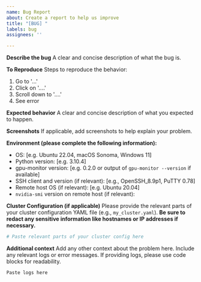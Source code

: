 ```yaml
---
name: Bug Report
about: Create a report to help us improve
title: "[BUG] "
labels: bug
assignees: ''

---
```


**Describe the bug**
A clear and concise description of what the bug is.

**To Reproduce**
Steps to reproduce the behavior:
1. Go to '...'
2. Click on '....'
3. Scroll down to '....'
4. See error

**Expected behavior**
A clear and concise description of what you expected to happen.

**Screenshots**
If applicable, add screenshots to help explain your problem.

**Environment (please complete the following information):**
 - OS: [e.g. Ubuntu 22.04, macOS Sonoma, Windows 11]
 - Python version: [e.g. 3.10.4]
 - gpu-monitor version: [e.g. 0.2.0 or output of `gpu-monitor --version` if available]
 - SSH client and version (if relevant): [e.g., OpenSSH_8.9p1, PuTTY 0.78]
 - Remote host OS (if relevant): [e.g. Ubuntu 20.04]
 - `nvidia-smi` version on remote host (if relevant):

**Cluster Configuration (if applicable)**
Please provide the relevant parts of your cluster configuration YAML file (e.g., `my_cluster.yaml`). **Be sure to redact any sensitive information like hostnames or IP addresses if necessary.**
```yaml
# Paste relevant parts of your cluster config here
```

**Additional context**
Add any other context about the problem here. Include any relevant logs or error messages. If providing logs, please use code blocks for readability.

```
Paste logs here
```
